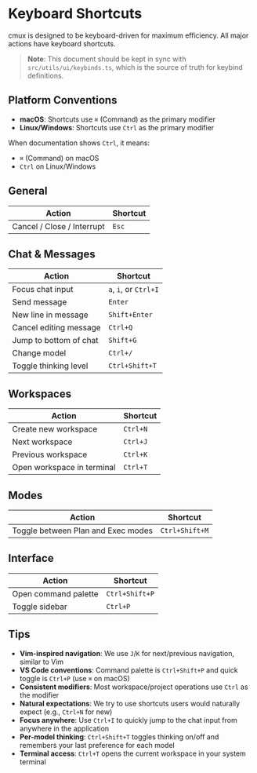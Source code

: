 # Keyboard Shortcuts

cmux is designed to be keyboard-driven for maximum efficiency. All major actions have keyboard shortcuts.

> **Note**: This document should be kept in sync with `src/utils/ui/keybinds.ts`, which is the source of truth for keybind definitions.

## Platform Conventions

- **macOS**: Shortcuts use `⌘` (Command) as the primary modifier
- **Linux/Windows**: Shortcuts use `Ctrl` as the primary modifier

When documentation shows `Ctrl`, it means:

- `⌘` (Command) on macOS
- `Ctrl` on Linux/Windows

## General

| Action                     | Shortcut |
| -------------------------- | -------- |
| Cancel / Close / Interrupt | `Esc`    |

## Chat & Messages

| Action                 | Shortcut              |
| ---------------------- | --------------------- |
| Focus chat input       | `a`, `i`, or `Ctrl+I` |
| Send message           | `Enter`               |
| New line in message    | `Shift+Enter`         |
| Cancel editing message | `Ctrl+Q`              |
| Jump to bottom of chat | `Shift+G`             |
| Change model           | `Ctrl+/`              |
| Toggle thinking level  | `Ctrl+Shift+T`        |

## Workspaces

| Action                     | Shortcut |
| -------------------------- | -------- |
| Create new workspace       | `Ctrl+N` |
| Next workspace             | `Ctrl+J` |
| Previous workspace         | `Ctrl+K` |
| Open workspace in terminal | `Ctrl+T` |

## Modes

| Action                             | Shortcut       |
| ---------------------------------- | -------------- |
| Toggle between Plan and Exec modes | `Ctrl+Shift+M` |

## Interface

| Action               | Shortcut       |
| -------------------- | -------------- |
| Open command palette | `Ctrl+Shift+P` |
| Toggle sidebar       | `Ctrl+P`       |

## Tips

- **Vim-inspired navigation**: We use `J`/`K` for next/previous navigation, similar to Vim
- **VS Code conventions**: Command palette is `Ctrl+Shift+P` and quick toggle is `Ctrl+P` (use `⌘` on macOS)
- **Consistent modifiers**: Most workspace/project operations use `Ctrl` as the modifier
- **Natural expectations**: We try to use shortcuts users would naturally expect (e.g., `Ctrl+N` for new)
- **Focus anywhere**: Use `Ctrl+I` to quickly jump to the chat input from anywhere in the application
- **Per-model thinking**: `Ctrl+Shift+T` toggles thinking on/off and remembers your last preference for each model
- **Terminal access**: `Ctrl+T` opens the current workspace in your system terminal
